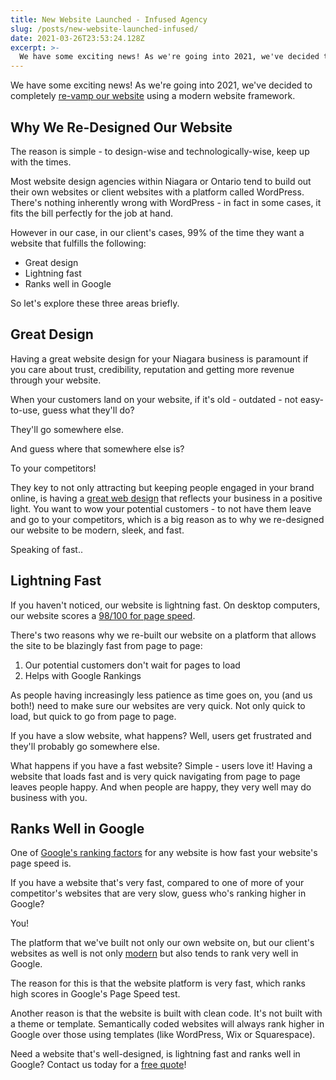 ```yaml
---
title: New Website Launched - Infused Agency
slug: /posts/new-website-launched-infused/
date: 2021-03-26T23:53:24.128Z
excerpt: >-
  We have some exciting news! As we're going into 2021, we've decided to completely re-vamp our website using a modern website framework.
---
```


We have some exciting news! As we're going into 2021, we've decided to completely [re-vamp our website](https://infused.agency/websites) using a modern website framework.

## Why We Re-Designed Our Website

The reason is simple - to design-wise and technologically-wise, keep up with the times.

Most website design agencies within Niagara or Ontario tend to build out their own websites or client websites with a platform called WordPress. There's nothing inherently wrong with WordPress - in fact in some cases, it fits the bill perfectly for the job at hand.

However in our case, in our client's cases, 99% of the time they want a website that fulfills the following:

- Great design
- Lightning fast
- Ranks well in Google

So let's explore these three areas briefly.

## Great Design

Having a great website design for your Niagara business is paramount if you care about trust, credibility, reputation and getting more revenue through your website.

When your customers land on your website, if it's old - outdated - not easy-to-use, guess what they'll do?

They'll go somewhere else.

And guess where that somewhere else is?

To your competitors!

They key to not only attracting but keeping people engaged in your brand online, is having a [great web design](https://infused.agency) that reflects your business in a positive light. You want to wow your potential customers - to not have them leave and go to your competitors, which is a big reason as to why we re-designed our website to be modern, sleek, and fast.

Speaking of fast..

## Lightning Fast

If you haven't noticed, our website is lightning fast. On desktop computers, our website scores a [98/100 for page speed](https://developers.google.com/speed/pagespeed/insights/?url=https%3A%2F%2Finfused.agency%2F&tab=desktop).

There's two reasons why we re-built our website on a platform that allows the site to be blazingly fast from page to page:

1. Our potential customers don't wait for pages to load
2. Helps with Google Rankings

As people having increasingly less patience as time goes on, you (and us both!) need to make sure our websites are very quick. Not only quick to load, but quick to go from page to page.

If you have a slow website, what happens? Well, users get frustrated and they'll probably go somewhere else.

What happens if you have a fast website? Simple - users love it! Having a website that loads fast and is very quick navigating from page to page leaves people happy. And when people are happy, they very well may do business with you.

## Ranks Well in Google

One of [Google's ranking factors](https://infused.agency/seo) for any website is how fast your website's page speed is.

If you have a website that's very fast, compared to one of more of your competitor's websites that are very slow, guess who's ranking higher in Google?

You!

The platform that we've built not only our own website on, but our client's websites as well is not only [modern](https://infused.agency/websites) but also tends to rank very well in Google.

The reason for this is that the website platform is very fast, which ranks high scores in Google's Page Speed test.

Another reason is that the website is built with clean code. It's not built with a theme or template. Semantically coded websites will always rank higher in Google over those using templates (like WordPress, Wix or Squarespace).

Need a website that's well-designed, is lightning fast and ranks well in Google? Contact us today for a [free quote](https://infused.agency/get-started)!
